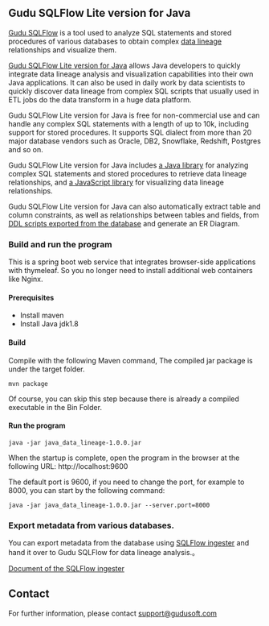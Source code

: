 ## Gudu SQLFlow Lite version for Java

[Gudu SQLFlow](https://sqlflow.gudusoft.com)  is a tool used to analyze SQL statements and stored procedures 
of various databases to obtain complex [data lineage](https://en.wikipedia.org/wiki/Data_lineage) relationships and visualize them.

[Gudu SQLFlow Lite version for Java](https://github.com/sqlparser/java_data_lineage) allows Java developers to quickly integrate data lineage analysis and 
visualization capabilities into their own Java applications. It can also be used in daily work by data scientists to quickly discover 
data lineage from complex SQL scripts that usually used in ETL jobs do the data transform in a huge data platform. 

Gudu SQLFlow Lite version for Java is free for non-commercial use and can handle any complex SQL statements 
with a length of up to 10k, including support for stored procedures. It supports SQL dialect from more than 
20 major database vendors such as Oracle, DB2, Snowflake, Redshift, Postgres and so on.

Gudu SQLFlow Lite version for Java includes [a Java library](https://www.gudusoft.com/sqlflow-java-library-2/) for analyzing complex SQL statements and 
stored procedures to retrieve data lineage relationships, and [a JavaScript library](https://docs.gudusoft.com/4.-sqlflow-widget/get-started) for visualizing data lineage relationships.

Gudu SQLFlow Lite version for Java can also automatically extract table and column constraints, 
as well as relationships between tables and fields, from [DDL scripts exported from the database](https://docs.gudusoft.com/6.-sqlflow-ingester/introduction)
and generate an ER Diagram.
  
### Build and run the program
This is a spring boot web service that integrates browser-side applications with thymeleaf. So you no longer need to install additional web containers like Nginx.

#### Prerequisites
* Install maven
* Install Java jdk1.8
#### Build
Compile with the following Maven command, The compiled jar package is under the target folder.
```
mvn package
```
Of course, you can skip this step because there is already a compiled executable in the Bin Folder.
#### Run the program
```
java -jar java_data_lineage-1.0.0.jar
```
When the startup is complete, open the program in the browser at the following URL:
http://localhost:9600

The default port is 9600, if you need to change the port, for example to 8000, you can start by the following command:
```
java -jar java_data_lineage-1.0.0.jar --server.port=8000
``` 
	  
### Export metadata from various databases.
You can export metadata from the database using [SQLFlow ingester](https://github.com/sqlparser/sqlflow_public/releases) 
and hand it over to Gudu SQLFlow for data lineage analysis.。

[Document of the SQLFlow ingester](https://docs.gudusoft.com/6.-sqlflow-ingester/introduction)


## Contact
For further information, please contact support@gudusoft.com